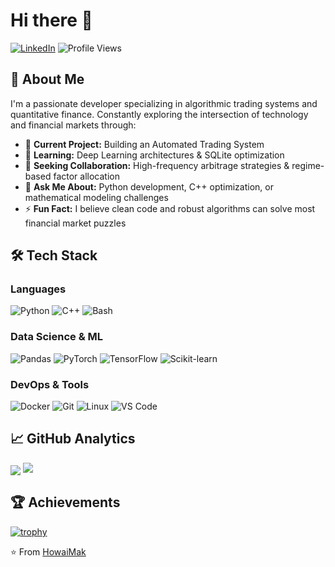 # Hi there 👋

[![LinkedIn](https://img.shields.io/badge/LinkedIn-Connect-blue?style=for-the-badge&logo=linkedin)](https://www.linkedin.com/in/howaimak)
![Profile Views](https://komarev.com/ghpvc/?username=howaimak&label=Profile%20views&color=0e75b6&style=flat)

## 🚀 About Me

I'm a passionate developer specializing in algorithmic trading systems and quantitative finance. Constantly exploring the intersection of technology and financial markets through:

- 🔭 **Current Project:** Building an Automated Trading System
- 🌱 **Learning:** Deep Learning architectures & SQLite optimization
- 🤝 **Seeking Collaboration:** High-frequency arbitrage strategies & regime-based factor allocation
- 💬 **Ask Me About:** Python development, C++ optimization, or mathematical modeling challenges
- ⚡ **Fun Fact:** I believe clean code and robust algorithms can solve most financial market puzzles

## 🛠️ Tech Stack

### Languages
![Python](https://img.shields.io/badge/Python-3776AB?style=for-the-badge&logo=python&logoColor=white)
![C++](https://img.shields.io/badge/C++-00599C?style=for-the-badge&logo=c%2B%2B&logoColor=white)
![Bash](https://img.shields.io/badge/Bash-4EAA25?style=for-the-badge&logo=gnu-bash&logoColor=white)

### Data Science & ML
![Pandas](https://img.shields.io/badge/Pandas-150458?style=for-the-badge&logo=pandas)
![PyTorch](https://img.shields.io/badge/PyTorch-EE4C2C?style=for-the-badge&logo=pytorch)
![TensorFlow](https://img.shields.io/badge/TensorFlow-FF6F00?style=for-the-badge&logo=tensorflow)
![Scikit-learn](https://img.shields.io/badge/ScikitLearn-F7931E?style=for-the-badge&logo=scikit-learn)

### DevOps & Tools
![Docker](https://img.shields.io/badge/Docker-2496ED?style=for-the-badge&logo=docker&logoColor=white)
![Git](https://img.shields.io/badge/Git-F05032?style=for-the-badge&logo=git&logoColor=white)
![Linux](https://img.shields.io/badge/Linux-FCC624?style=for-the-badge&logo=linux&logoColor=black)
![VS Code](https://img.shields.io/badge/VS_Code-007ACC?style=for-the-badge&logo=visual-studio-code)

## 📈 GitHub Analytics

<tr>
  <td>
    <img align="center" src="https://github-readme-streak-stats.herokuapp.com/?user=HowaiMak&theme=radical" />
  </td>
</tr>
<tr>
  <td colspan="2">
    <img src="https://github-readme-stats.vercel.app/api/top-langs/?username=HowaiMak&layout=compact&theme=radical&langs_count=8" />
  </td>
</tr>

## 🏆 Achievements

[![trophy](https://github-profile-trophy.vercel.app/?username=howaimak&theme=onedark&row=2&column=4)](https://github.com/ryo-ma/github-profile-trophy)

⭐️ From [HowaiMak](https://github.com/HowaiMak)
